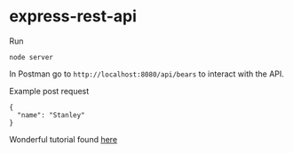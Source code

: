 # express-rest-api

Run

```
node server
```

In Postman go to `http://localhost:8080/api/bears` to interact with the API.

Example post request

```
{
  "name": "Stanley"
}
```

Wonderful tutorial found [here](https://scotch.io/tutorials/build-a-restful-api-using-node-and-express-4)